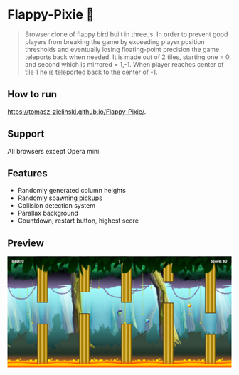 # Flappy-Pixie 🐓
>Browser clone of flappy bird built in three.js. In order to prevent good players from breaking the game by exceeding player position thresholds and eventually losing floating-point precision the game teleports back when needed. It is made out of 2 tiles, starting one = 0, and second which is mirrored = 1,-1. When player reaches center of tile 1 he is teleported back to the center of -1.
## How to run
https://tomasz-zielinski.github.io/Flappy-Pixie/.
## Support
All browsers except Opera mini.
## Features
 - Randomly generated column heights
 - Randomly spawning pickups
 - Collision detection system
 - Parallax background
 - Countdown, restart button, highest score
 ## Preview
 ![alt text](https://raw.githubusercontent.com/Tomasz-Zielinski/Flappy-Pixie/master/assets/preview.png)
